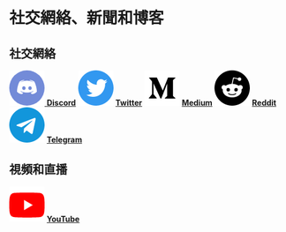 # 社交網絡、新聞和博客

## 社交網絡

[<img src="../.gitbook/assets/discord.png" alt="" data-size="line"> **Discord**](https://discord.com/invite/HpUNMErURa)      <img src="../.gitbook/assets/推特.png" alt="" data-size="line"> [**Twitter**](https://twitter.com/C2WORLDmeta)      <img src="../.gitbook/assets/medium.png" alt="" data-size="line"> [**Medium**](https://medium.com/@C2.WORLD)      <img src="../.gitbook/assets/reddit.png" alt="" data-size="line"> [**Reddit** ](https://reddit.com/r/C2WORLD)     <img src="../.gitbook/assets/telegram.png" alt="" data-size="line"> [**Telegram**](https://t.me/C2Worldmeta)   &#x20;

## 視頻和直播

<img src="../.gitbook/assets/Youtube (1).png" alt="" data-size="line"> [**YouTube**](https://www.youtube.com/channel/UCnNJ9nrkb7hG2FUyMfN\_J7g)   &#x20;
